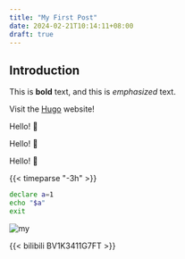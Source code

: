 ```yaml
---
title: "My First Post"
date: 2024-02-21T10:14:11+08:00
draft: true
---
```

## Introduction

This is **bold** text, and this is *emphasized* text.

Visit the [Hugo](https://gohugo.io) website!

Hello! :wave:

Hello! :rainbow:

Hello! &#x1f44b;

{{< timeparse "-3h" >}}

```bash {class="my-class" id="my-codeblock" lineNos=inline tabWidth=2}
declare a=1
echo "$a"
exit
```

![my](/images/potato.jpg "Image")

{{< bilibili BV1K3411G7FT >}}
